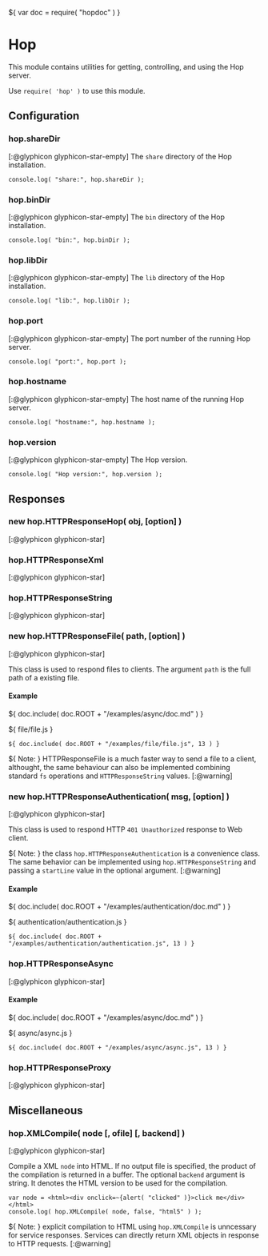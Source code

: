 ${ var doc = require( "hopdoc" ) }

Hop
===

This module contains utilities for getting, controlling, and using the
Hop server.

Use `require( 'hop' )` to use this module.


Configuration
-------------

### hop.shareDir ###
[:@glyphicon glyphicon-star-empty]
The `share` directory of the Hop installation.

```hopscript
console.log( "share:", hop.shareDir );
```

### hop.binDir ###
[:@glyphicon glyphicon-star-empty]
The `bin` directory of the Hop installation.

```hopscript
console.log( "bin:", hop.binDir );
```

### hop.libDir ###
[:@glyphicon glyphicon-star-empty]
The `lib` directory of the Hop installation.

```hopscript
console.log( "lib:", hop.libDir );
```

### hop.port ###
[:@glyphicon glyphicon-star-empty]
The port number of the running Hop server.

```hopscript
console.log( "port:", hop.port );
```

### hop.hostname ###
[:@glyphicon glyphicon-star-empty]
The host name of the running Hop server.

```hopscript
console.log( "hostname:", hop.hostname );
```


### hop.version ###
[:@glyphicon glyphicon-star-empty]
The Hop version.

```hopscript
console.log( "Hop version:", hop.version );
```


Responses
---------

### new hop.HTTPResponseHop( obj, [option] ) ###
[:@glyphicon glyphicon-star]

### hop.HTTPResponseXml ###
[:@glyphicon glyphicon-star]

### hop.HTTPResponseString ###
[:@glyphicon glyphicon-star]

### new hop.HTTPResponseFile( path, [option] ) ###
[:@glyphicon glyphicon-star]

This class is used to respond files to clients. The argument `path` is
the full path of a existing file.

#### Example ####

${ doc.include( doc.ROOT + "/examples/async/doc.md" ) }

${ <span class="label label-info">file/file.js</span> }

```hopscript
${ doc.include( doc.ROOT + "/examples/file/file.js", 13 ) }
```

${ <span class="label label-warning">Note:</span> }
 HTTPResponseFile is a much faster way to send a file to a client, althought,
the same behaviour can also be implemented combining standard `fs` operations
and `HTTPResponseString` values.
[:@warning]

### new hop.HTTPResponseAuthentication( msg, [option] ) ###
[:@glyphicon glyphicon-star]

This class is used to respond HTTP `401 Unauthorized` response to Web
client.

${ <span class="label label-warning">Note:</span> }
 the class `hop.HTTPResponseAuthentication` is a convenience class.
The same behavior can be implemented using `hop.HTTPResponseString`
and passing a `startLine` value in the optional argument.
[:@warning]

#### Example ####

${ doc.include( doc.ROOT + "/examples/authentication/doc.md" ) }

${ <span class="label label-info">authentication/authentication.js</span> }

```hopscript
${ doc.include( doc.ROOT + "/examples/authentication/authentication.js", 13 ) }
```

### hop.HTTPResponseAsync ###
[:@glyphicon glyphicon-star]

#### Example ####

${ doc.include( doc.ROOT + "/examples/async/doc.md" ) }

${ <span class="label label-info">async/async.js</span> }

```hopscript
${ doc.include( doc.ROOT + "/examples/async/async.js", 13 ) }
```

### hop.HTTPResponseProxy ###
[:@glyphicon glyphicon-star]

Miscellaneous
-------------

### hop.XMLCompile( node [, ofile] [, backend] ) ###
[:@glyphicon glyphicon-star]

Compile a XML `node` into HTML. If no output file is specified,
the product of the compilation is returned in a buffer. The
optional `backend` argument is string. It denotes the HTML version to be
used for the compilation.

```hopscript
var node = <html><div onclick=~{alert( "clicked" )}>click me</div></html>
console.log( hop.XMLCompile( node, false, "html5" ) );
```

${ <span class="label label-warning">Note:</span> }
 explicit compilation to HTML using `hop.XMLCompile` is unncessary
for service responses. Services can directly return XML objects
in response to HTTP requests.
[:@warning]
